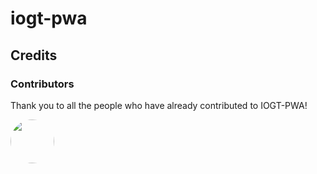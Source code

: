 # iogt-pwa


## Credits


### Contributors

Thank you to all the people who have already contributed to IOGT-PWA!

<a href="graphs/contributors"><img src="https://avatars2.githubusercontent.com/u/8824104?v=4" width=70 style="border-radius: 50%;"></a>


